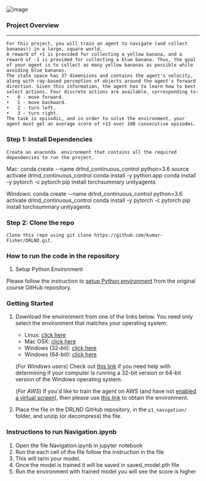 ![image](/p1_navigation/banana.gif)
### Project Overview
________________________________________
    For this project, you will train an agent to navigate (and collect bananas!) in a large, square world.
    A reward of +1 is provided for collecting a yellow banana, and a reward of -1 is provided for collecting a blue banana. Thus, the goal of your agent is to collect as many yellow bananas as possible while avoiding blue bananas.
    The state space has 37 dimensions and contains the agent's velocity, along with ray-based perception of objects around the agent's forward direction. Given this information, the agent has to learn how to best select actions. Four discrete actions are available, corresponding to:
    •	0 - move forward.
    •	1 - move backward.
    •	2 - turn left.
    •	3 - turn right.
    The task is episodic, and in order to solve the environment, your agent must get an average score of +13 over 100 consecutive episodes.



### Step 1: Install Dependencies

    Create an anaconda  environment that contains all the required dependencies to run the project.
Mac:
    conda create --name drlnd_continuous_control python=3.6
    source activate drlnd_continuous_control
    conda install -y python.app
    conda install -y pytorch -c pytorch
    pip install torchsummary unityagents

Windows:
    conda create --name drlnd_continuous_control python=3.6
    activate drlnd_continuous_control
    conda install -y pytorch -c pytorch
    pip install torchsummary unityagents

### Step 2: Clone the repo
    Clone this repo using git clone https://github.com/kumar-Fisher/DRLND.git.

### How to run the code in the repository
1.  Setup Python Environment

Please follow the instruction to [setup Python environment](https://github.com/udacity/deep-reinforcement-learning#dependencies) from the original course GitHub repository.

### Getting Started

1. Download the environment from one of the links below.  You need only select the environment that matches your operating system:
    - Linux: [click here](https://s3-us-west-1.amazonaws.com/udacity-drlnd/P1/Banana/Banana_Linux.zip)
    - Mac OSX: [click here](https://s3-us-west-1.amazonaws.com/udacity-drlnd/P1/Banana/Banana.app.zip)
    - Windows (32-bit): [click here](https://s3-us-west-1.amazonaws.com/udacity-drlnd/P1/Banana/Banana_Windows_x86.zip)
    - Windows (64-bit): [click here](https://s3-us-west-1.amazonaws.com/udacity-drlnd/P1/Banana/Banana_Windows_x86_64.zip)
    
    (_For Windows users_) Check out [this link](https://support.microsoft.com/en-us/help/827218/how-to-determine-whether-a-computer-is-running-a-32-bit-version-or-64) if you need help with determining if your computer is running a 32-bit version or 64-bit version of the Windows operating system.

    (_For AWS_) If you'd like to train the agent on AWS (and have not [enabled a virtual screen](https://github.com/Unity-Technologies/ml-agents/blob/master/docs/Training-on-Amazon-Web-Service.md)), then please use [this link](https://s3-us-west-1.amazonaws.com/udacity-drlnd/P1/Banana/Banana_Linux_NoVis.zip) to obtain the environment.

2. Place the file in the DRLND GitHub repository, in the `p1_navigation/` folder, and unzip (or decompress) the file. 

### Instructions to run Navigation.ipynb
1.  Open the file Navigation.ipynb in jupyter notebook
2.  Run the each cell of the file follow the instruction in the file
3.  This will tarin your model.
4.  Once the model is trained it will be saved in saved_model.pth file
5.  Run the environment with trained model you will see the score is higher

